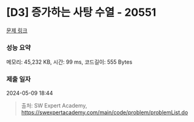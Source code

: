 # [D3] 증가하는 사탕 수열 - 20551 

[문제 링크](https://swexpertacademy.com/main/code/problem/problemDetail.do?contestProbId=AY4XhKTKU0IDFARM) 

### 성능 요약

메모리: 45,232 KB, 시간: 99 ms, 코드길이: 555 Bytes

### 제출 일자

2024-05-09 18:44



> 출처: SW Expert Academy, https://swexpertacademy.com/main/code/problem/problemList.do
